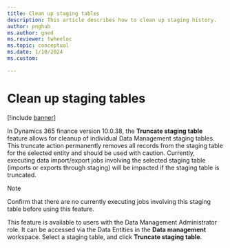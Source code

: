 ```yaml
---
title: Clean up staging tables
description: This article describes how to clean up staging history. 
author: pnghub
ms.author: gned
ms.reviewer: twheeloc
ms.topic: conceptual
ms.date: 1/10/2024
ms.custom:

---
```


# Clean up staging tables

[!include [banner](../includes/banner.md)]

In Dynamics 365 finance version 10.0.38, the **Truncate staging table** feature allows for cleanup of individual Data Management staging tables. This truncate action permanently removes all records from the staging 
table for the selected entity and should be used with caution. Currently, executing data import/export jobs involving the selected staging table (imports or exports through staging) will be impacted if the staging 
table is truncated.  

>[!Note]
> Confirm that there are no currently executing jobs involving this staging table before using this feature. 

This feature is available to users with the Data Management Administrator role. It can be accessed via the Data Entities in the **Data management** workspace. Select a staging table, and click **Truncate 
staging table**. 
